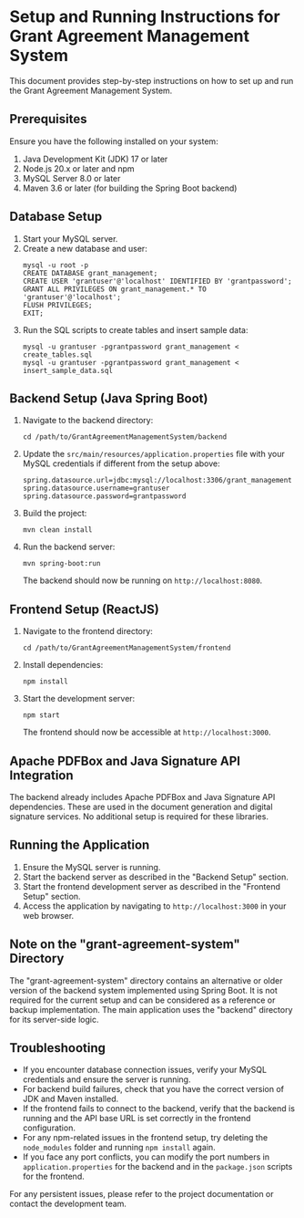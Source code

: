 # Setup and Running Instructions for Grant Agreement Management System

This document provides step-by-step instructions on how to set up and run the Grant Agreement Management System.

## Prerequisites

Ensure you have the following installed on your system:

1. Java Development Kit (JDK) 17 or later
2. Node.js 20.x or later and npm
3. MySQL Server 8.0 or later
4. Maven 3.6 or later (for building the Spring Boot backend)

## Database Setup

1. Start your MySQL server.
2. Create a new database and user:
   ```
   mysql -u root -p
   CREATE DATABASE grant_management;
   CREATE USER 'grantuser'@'localhost' IDENTIFIED BY 'grantpassword';
   GRANT ALL PRIVILEGES ON grant_management.* TO 'grantuser'@'localhost';
   FLUSH PRIVILEGES;
   EXIT;
   ```
3. Run the SQL scripts to create tables and insert sample data:
   ```
   mysql -u grantuser -pgrantpassword grant_management < create_tables.sql
   mysql -u grantuser -pgrantpassword grant_management < insert_sample_data.sql
   ```

## Backend Setup (Java Spring Boot)

1. Navigate to the backend directory:
   ```
   cd /path/to/GrantAgreementManagementSystem/backend
   ```
2. Update the `src/main/resources/application.properties` file with your MySQL credentials if different from the setup above:
   ```
   spring.datasource.url=jdbc:mysql://localhost:3306/grant_management
   spring.datasource.username=grantuser
   spring.datasource.password=grantpassword
   ```
3. Build the project:
   ```
   mvn clean install
   ```
4. Run the backend server:
   ```
   mvn spring-boot:run
   ```
   The backend should now be running on `http://localhost:8080`.

## Frontend Setup (ReactJS)

1. Navigate to the frontend directory:
   ```
   cd /path/to/GrantAgreementManagementSystem/frontend
   ```
2. Install dependencies:
   ```
   npm install
   ```
3. Start the development server:
   ```
   npm start
   ```
   The frontend should now be accessible at `http://localhost:3000`.

## Apache PDFBox and Java Signature API Integration

The backend already includes Apache PDFBox and Java Signature API dependencies. These are used in the document generation and digital signature services. No additional setup is required for these libraries.

## Running the Application

1. Ensure the MySQL server is running.
2. Start the backend server as described in the "Backend Setup" section.
3. Start the frontend development server as described in the "Frontend Setup" section.
4. Access the application by navigating to `http://localhost:3000` in your web browser.

## Note on the "grant-agreement-system" Directory

The "grant-agreement-system" directory contains an alternative or older version of the backend system implemented using Spring Boot. It is not required for the current setup and can be considered as a reference or backup implementation. The main application uses the "backend" directory for its server-side logic.

## Troubleshooting

- If you encounter database connection issues, verify your MySQL credentials and ensure the server is running.
- For backend build failures, check that you have the correct version of JDK and Maven installed.
- If the frontend fails to connect to the backend, verify that the backend is running and the API base URL is set correctly in the frontend configuration.
- For any npm-related issues in the frontend setup, try deleting the `node_modules` folder and running `npm install` again.
- If you face any port conflicts, you can modify the port numbers in `application.properties` for the backend and in the `package.json` scripts for the frontend.

For any persistent issues, please refer to the project documentation or contact the development team.
